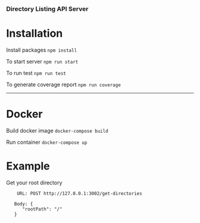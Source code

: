 ### Directory Listing API Server

# Installation

Install packages
`npm install`

To start server
`npm run start`

To run test
`npm run test`

To generate coverage report
`npm run coverage`

---

# Docker

Build docker image
`docker-compose build`

Run container
`docker-compose up`

# Example

Get your root directory

```
    URL: POST http://127.0.0.1:3002/get-directories

   Body: {
  	  "rootPath": "/"
   }
```
